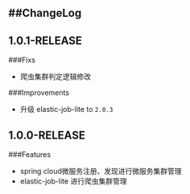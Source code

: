 ##ChangeLog
----

1.0.1-RELEASE
-----

###Fixs
 * 爬虫集群判定逻辑修改

###Improvements
 * 升级 elastic-job-lite to `2.0.3`
   
 
1.0.0-RELEASE
-----

###Features
 * spring cloud微服务注册、发现进行微服务集群管理
 * elastic-job-lite 进行爬虫集群管理
